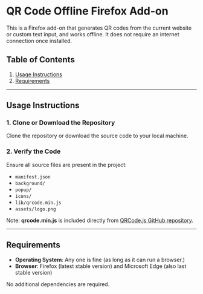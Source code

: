 # QR Code Offline Firefox Add-on

This is a Firefox add-on that generates QR codes from the current website or custom text input, and works offline. It does not require an internet connection once installed.

## Table of Contents
1. [Usage Instructions](#usage-instructions)
2. [Requirements](#requirements)

---

## Usage Instructions

### 1. Clone or Download the Repository
Clone the repository or download the source code to your local machine.

### 2. Verify the Code
Ensure all source files are present in the project:
- `manifest.json`
- `background/`
- `popup/`
- `icons/`
- `lib/qrcode.min.js`
- `assets/logo.png`

Note: **qrcode.min.js** is included directly from [QRCode.js GitHub repository](https://github.com/davidshimjs/qrcodejs/blob/master/qrcode.min.js).

---

## Requirements

- **Operating System**: Any one is fine (as long as it can run a browser.)
- **Browser**: Firefox (latest stable version) and Microsoft Edge (also last stable version)

No additional dependencies are required.
